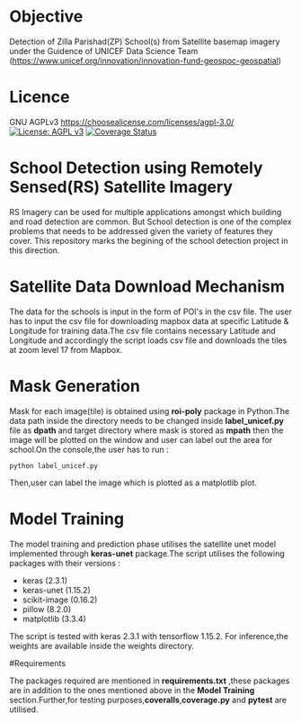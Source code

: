 # Objective
Detection of Zilla Parishad(ZP) School(s) from Satellite basemap imagery under the Guidence of UNICEF Data Science Team (https://www.unicef.org/innovation/innovation-fund-geospoc-geospatial)

# Licence
GNU AGPLv3 https://choosealicense.com/licenses/agpl-3.0/
[![License: AGPL v3](https://img.shields.io/badge/License-AGPL%20v3-blue.svg)](https://www.gnu.org/licenses/agpl-3.0)
[![Coverage Status](https://coveralls.io/repos/github/geospoc/rural-school-mapper/badge.svg?branch=master&kill_cache=1)](https://coveralls.io/github/geospoc/rural-school-mapper?branch=master)

# School Detection using Remotely Sensed(RS) Satellite Imagery

RS Imagery can be used for multiple applications amongst which building and road detection are common. But School detection is one of the complex problems that needs to be addressed given the variety of features they cover. This repository marks the begining of the school detection project in this direction.



# Satellite Data Download Mechanism

The data for the schools is input in the form of POI's in the csv file. The user has to input the csv file for downloading mapbox  data at specific Latitude & Longitude for training data.The csv file contains necessary Latitude and Longitude and accordingly the script loads csv file and downloads the tiles at zoom level 17 from Mapbox.


# Mask Generation

Mask for each image(tile) is obtained using **roi-poly** package in Python.The data path inside the directory needs to be changed inside **label_unicef.py** file as **dpath** and target directory where mask is stored as **mpath** then the image will be plotted on the window and user can label out the area for school.On the console,the user has to run :

```
python label_unicef.py

```

Then,user can label the image which is plotted as a matplotlib plot.


# Model Training

The model training and prediction phase utilises the satellite unet model implemented through **keras-unet** package.The script utilises the following packages with their versions :

* keras (2.3.1)
* keras-unet (1.15.2)
* scikit-image (0.16.2)
* pillow (8.2.0)
* matplotlib (3.3.4)

The script is tested with keras 2.3.1 with tensorflow 1.15.2. 
For inference,the weights are available inside the weights directory.


#Requirements

The packages required are mentioned in **requirements.txt** ,these packages are in addition to the ones mentioned above in the **Model Training** section.Further,for testing purposes,**coveralls**,**coverage.py** and **pytest** are utilised.


 


